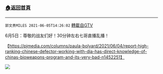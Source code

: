 ﻿###  [:house:返回首頁](https://github.com/ourhimalayas/txt)
---

`郭文贵MILES 2021-06-05T14:26:02` [轉載自GTV](https://gtv.org/web/#/UserInfo/5e596957357cc612d35a8044)

6月5日：尊敬的战友们好！30分钟左右七哥直播乱播！

【https://pjmedia.com/columns/paula-bolyard/2021/06/04/report-high-ranking-chinese-defector-working-with-dia-has-direct-knowledge-of-chinas-bioweapons-program-and-its-very-bad-n1452251】

![](https://filegroup.gtv.org/cdn-cgi/image/width=600/https://filegroup.gtv.org/group8/web/20210605/14/26/0/8733cd216bde6bd3c315e648b1e65721.jpg)
